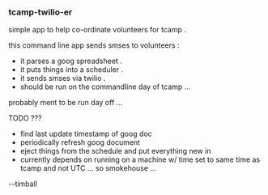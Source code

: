 ### tcamp-twilio-er 

simple app to help co-ordinate volunteers for tcamp .

this command line app sends smses to volunteers :
- it parses a goog spreadsheet . 
- it puts things into a scheduler . 
- it sends smses via twilio . 
- should be run on the commandline day of tcamp ... 

probably ment to be run day off ... 

TODO ??? 
- find last update timestamp of goog doc
- periodically refresh goog document
- eject things from the schedule and put everything new in
- currently depends on running on a machine w/ time set to same time as tcamp and not UTC ... so smokehouse ...

--timball